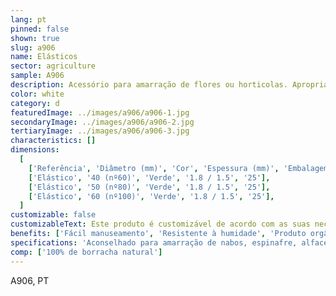 ```yaml
---
lang: pt
pinned: false
shown: true
slug: a906
name: Elásticos
sector: agriculture
sample: A906
description: Acessório para amarração de flores ou horticolas. Apropriados para contato com alimentos, são a solução ideal para amarrar os talos do produto e segurar suas folhas, garantindo assim a preservação da humidade e a manutenção de sua frescura. A agrupação do produto por meio do uso do elástico facilita a apresentação adequada para o consumidor final.
color: white
category: d
featuredImage: ../images/a906/a906-1.jpg
secondaryImage: ../images/a906/a906-2.jpg
tertiaryImage: ../images/a906/a906-3.jpg
characteristics: []
dimensions:
  [
    ['Referência', 'Diâmetro (mm)', 'Cor', 'Espessura (mm)', 'Embalagem (Kg)'],
    ['Elástico', '40 (nº60)', 'Verde', '1.8 / 1.5', '25'],
    ['Elástico', '50 (nº80)', 'Verde', '1.8 / 1.5', '25'],
    ['Elástico', '60 (nº100)', 'Verde', '1.8 / 1.5', '25'],
  ]
customizable: false
customizableText: Este produto é customizável de acordo com as suas necessidades. Contacte-nos para mais informações.
benefits: ['Fácil manuseamento', 'Resistente à humidade', 'Produto orgânico', 'Reutilizável']
specifications: 'Aconselhado para amarração de nabos, espinafre, alfaces, chicória e outras leguminosas. Elásticos ideiais para amarração de aspargos, cenouras, alho-francês, cebolinhas.'
comp: ['100% de borracha natural']
---
```


A906, PT
